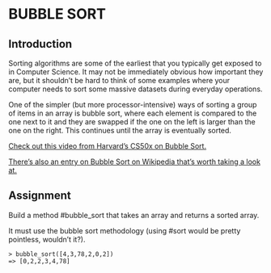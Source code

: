 # BUBBLE SORT

## Introduction
Sorting algorithms are some of the earliest that you typically get exposed to in Computer Science.
It may not be immediately obvious how important they are, but it shouldn’t be hard to think of some
examples where your computer needs to sort some massive datasets during everyday operations.

One of the simpler (but more processor-intensive) ways of sorting a group of items in an array
is bubble sort, where each element is compared to the one next to it and they are swapped
if the one on the left is larger than the one on the right.
This continues until the array is eventually sorted.

[Check out this video from Harvard’s CS50x on Bubble Sort.](https://www.youtube.com/watch?v=8Kp-8OGwphY)

[There’s also an entry on Bubble Sort on Wikipedia that’s worth taking a look at.](https://en.wikipedia.org/wiki/Bubble_sort)



## Assignment
Build a method #bubble_sort that takes an array and returns a sorted array.

It must use the bubble sort methodology (using #sort would be pretty pointless, wouldn’t it?).

```
> bubble_sort([4,3,78,2,0,2])
=> [0,2,2,3,4,78]
```
